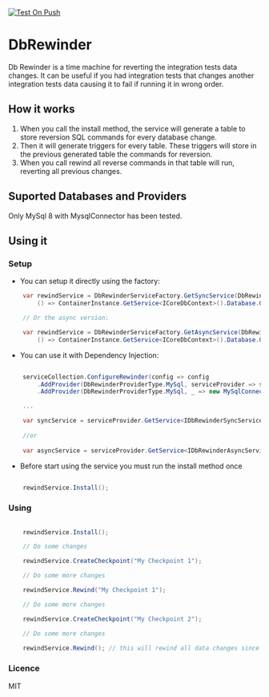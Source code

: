 [![Test On Push](https://github.com/maicodio/DbRewinder/actions/workflows/push.yaml/badge.svg)](https://github.com/maicodio/DbRewinder/actions/workflows/push.yaml)

# DbRewinder
Db Rewinder is a time machine for reverting the integration tests data changes. It can be useful if you had integration tests that changes another integration tests data causing it to fail if running it in wrong order.

## How it works

1. When you call the install method, the service will generate a table to store reversion SQL commands for every database change.
2. Then it will generate triggers for every table. These triggers will store in the previous generated table the commands for reversion.
3. When you call rewind all reverse commands in that table will run, reverting all previous changes.

## Suported Databases and Providers

Only MySql 8 with MysqlConnector has been tested.

## Using it

### Setup

- You can setup it directly using the factory:

```csharp
    var rewindService = DbRewinderServiceFactory.GetSyncService(DbRewinderProviderType.MySql,
        () => ContainerInstance.GetService<ICoreDbContext>().Database.GetDbConnection());

    // Or the async version:

    var rewindService = DbRewinderServiceFactory.GetAsyncService(DbRewinderProviderType.MySql,
        () => ContainerInstance.GetService<ICoreDbContext>().Database.GetDbConnection());

```

- You can use it with Dependency Injection:

```csharp

    serviceCollection.ConfigureRewinder(config => config
        .AddProvider(DbRewinderProviderType.MySql, serviceProvider => serviceProvider.GetService<IMyDbContext>().Database.GetConnection())
        .AddProvider(DbRewinderProviderType.MySql, _ => new MySqlConnection(connectionString2)));

    ...

    var syncService = serviceProvider.GetService<IDbRewinderSyncService>();
    
    //or
    
    var asyncService = serviceProvider.GetService<IDbRewinderAsyncService>();

```

- Before start using the service you must run the install method once

```csharp

    rewindService.Install();

```

### Using

```csharp
    
    rewindService.Install();

    // Do some changes

    rewindService.CreateCheckpoint("My Checkpoint 1"); 

    // Do some more changes

    rewindService.Rewind("My Checkpoint 1"); 

    // Do some more changes

    rewindService.CreateCheckpoint("My Checkpoint 2"); 

    // Do some more changes

    rewindService.Rewind(); // this will rewind all data changes since install call, 

```

### Licence

MIT

